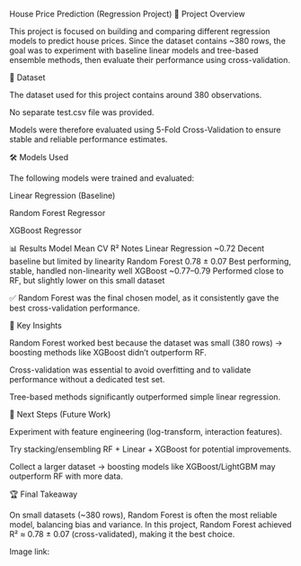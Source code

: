 House Price Prediction (Regression Project)
📌 Project Overview

This project is focused on building and comparing different regression models to predict house prices.
Since the dataset contains ~380 rows, the goal was to experiment with baseline linear models and tree-based ensemble methods, then evaluate their performance using cross-validation.

📂 Dataset

The dataset used for this project contains around 380 observations.

No separate test.csv file was provided.

Models were therefore evaluated using 5-Fold Cross-Validation to ensure stable and reliable performance estimates.

🛠️ Models Used

The following models were trained and evaluated:

Linear Regression (Baseline)

Random Forest Regressor

XGBoost Regressor

📊 Results
Model	Mean CV R²	Notes
Linear Regression	~0.72	Decent baseline but limited by linearity
Random Forest	0.78 ± 0.07	Best performing, stable, handled non-linearity well
XGBoost	~0.77–0.79	Performed close to RF, but slightly lower on this small dataset

✅ Random Forest was the final chosen model, as it consistently gave the best cross-validation performance.

🔑 Key Insights

Random Forest worked best because the dataset was small (380 rows) → boosting methods like XGBoost didn’t outperform RF.

Cross-validation was essential to avoid overfitting and to validate performance without a dedicated test set.

Tree-based methods significantly outperformed simple linear regression.

📌 Next Steps (Future Work)

Experiment with feature engineering (log-transform, interaction features).

Try stacking/ensembling RF + Linear + XGBoost for potential improvements.

Collect a larger dataset → boosting models like XGBoost/LightGBM may outperform RF with more data.

🏆 Final Takeaway

On small datasets (~380 rows), Random Forest is often the most reliable model, balancing bias and variance.
In this project, Random Forest achieved R² ≈ 0.78 ± 0.07 (cross-validated), making it the best choice.

Image link: 

